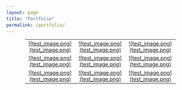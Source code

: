 ```yaml
---
layout: page
title: "Portfolio"
permalink: /portfolio/
---
```


<div style="margin-left: auto;
            margin-right: auto;
            width: 80%;">
<table>
<tbody>
<tr>
<td style="width: 182.75px; text-align: center;"><a href="https://cizor-v.github.io/">![test_image.png](test_image.png)</a></td>
<td style="width: 182.75px; text-align: center;"><a href="https://cizor-v.github.io/">![test_image.png](test_image.png)</a></td>
<td style="width: 182.75px; text-align: center;"><a href="https://cizor-v.github.io/">![test_image.png](test_image.png)</a></td>
</tr>
<tr>
<td style="width: 182.75px; text-align: center;"><a href="https://cizor-v.github.io/">![test_image.png](test_image.png)</a></td>
<td style="width: 182.75px; text-align: center;"><a href="https://cizor-v.github.io/">![test_image.png](test_image.png)</a></td>
<td style="width: 182.75px; text-align: center;"><a href="https://cizor-v.github.io/">![test_image.png](test_image.png)</a></td>
</tr>
<tr>
<td style="width: 182.75px; text-align: center;"><a href="https://cizor-v.github.io/">![test_image.png](test_image.png)</a></td>
<td style="width: 182.75px; text-align: center;"><a href="https://cizor-v.github.io/">![test_image.png](test_image.png)</a></td>
<td style="width: 182.75px; text-align: center;"><a href="https://cizor-v.github.io/">![test_image.png](test_image.png)</a></td>
</tr>
</tbody>
</table>
</div>